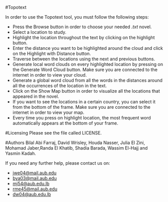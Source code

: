 #Topotext 

In order to use the Topotext  tool, you must follow the following steps:
 - Press the Browse button in order to choose your needed *.txt* novel.
 - Select a location to study.
 - Highlight the location throughout the text by clicking on the highlight button.
 - Enter the distance you want to be highlighted around the cloud and click on the Highlight with Distance button.
 - Traverse between the locations using the next and previous buttons.
 - Generate local word clouds on every highlighted location by pressing on the Generate Word Cloud button. Make sure you are connected to the internet in order to view your cloud.
 - Generate a global word cloud from all the words in the distances around all the occurrences of the location in the text.
 - Click on the Show Map button in order to visualize all the locations that appeared in the novel.
 - If you want to see the locations in a certain country, you can select it from the bottom of the frame. Make sure you are connected to the internet in order to view your map.
 - Every time you press on highlight location, the most frequent word automatically appears at the bottom of your frame.


#Licensing
Please see the file called LICENSE.

#Authors
Bilal Abi Farraj, David Wrisley, Houda Nasser, Julia El Zini, Mohamad Jaber,Randa El Khatib, Shadia Barada, Wassim El-Hajj and Yasmin Kadah. 


If you need any further help, please contact us on:
 - jwe04@mail.aub.edu
 - bya03@mail.aub.edu
 - mj54@aub.edu.lb
 - rme45@mail.aub.edu
 - dw04@aub.edu.lb




